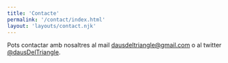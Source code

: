 ```yaml
---
title: 'Contacte'
permalink: '/contact/index.html'
layout: 'layouts/contact.njk'
---
```


Pots contactar amb nosaltres al mail <a href="mailto:dausdeltriangle@gmail.com">dausdeltriangle@gmail.com</a> o al twitter <a href="https://twitter.com/dausDelTriangle">@dausDelTriangle</a>.
